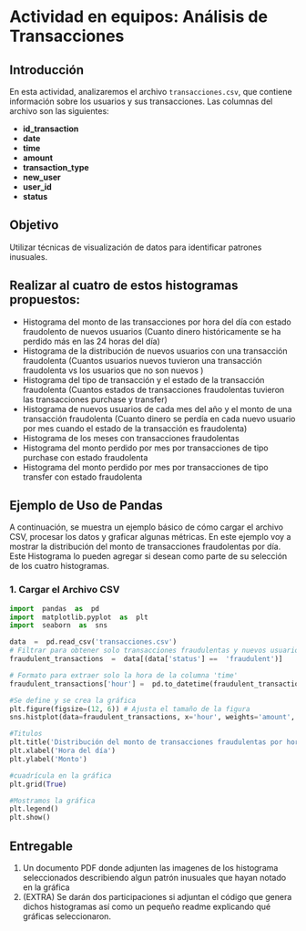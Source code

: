 
# Actividad en equipos: Análisis de Transacciones

## Introducción

En esta actividad, analizaremos el archivo `transacciones.csv`, que contiene información sobre los usuarios y sus transacciones. Las columnas del archivo son las siguientes:

- **id_transaction**
- **date**
- **time**
- **amount**
- **transaction_type**
- **new_user**
- **user_id**
- **status**

## Objetivo
Utilizar técnicas de visualización de datos para identificar patrones inusuales.

## Realizar al cuatro de estos histogramas propuestos:
- Histograma del monto de las transacciones por hora del día con estado fraudolento de nuevos usuarios (Cuanto dinero históricamente se ha perdido más en las 24 horas del día)
- Histograma de la distribución de nuevos usuarios con una transacción fraudolenta (Cuantos usuarios nuevos tuvieron una transacción fraudolenta vs los usuarios que no son nuevos )
- Histograma del tipo de transacción y el estado de la transacción fraudolenta (Cuantos estados de transacciones fraudolentas tuvieron las transacciones purchase y transfer)
- Histograma de nuevos usuarios de cada mes del año y el monto de una transacción fraudolenta (Cuanto dinero se perdía en cada nuevo usuario por mes cuando el estado de la transacción es fraudolenta)
- Histograma de los meses con  transacciones fraudolentas 
- Histograma del monto perdido por mes por transacciones de tipo purchase con estado fraudolenta
- Histograma del monto perdido por mes por transacciones de tipo transfer con estado fraudolenta
 

## Ejemplo de Uso de Pandas

A continuación, se muestra un ejemplo básico de cómo cargar el archivo CSV, procesar los datos y graficar algunas métricas. En este ejemplo voy a mostrar la distribución del monto de transacciones fraudolentas por día. Este Histograma lo pueden agregar si desean como parte de su selección de los cuatro histogramas.

### 1. Cargar el Archivo CSV

```python
import  pandas  as  pd
import  matplotlib.pyplot  as  plt
import  seaborn  as  sns

data  =  pd.read_csv('transacciones.csv')
# Filtrar para obtener solo transacciones fraudulentas y nuevos usuarios
fraudulent_transactions  =  data[(data['status'] ==  'fraudulent')]

# Formato para extraer solo la hora de la columna 'time'
fraudulent_transactions['hour'] =  pd.to_datetime(fraudulent_transactions['time'], format='%H:%M').dt.hour

#Se define y se crea la gráfica
plt.figure(figsize=(12, 6)) # Ajusta el tamaño de la figura
sns.histplot(data=fraudulent_transactions, x='hour', weights='amount', bins=24, kde=True, color='red', label='fraudulent')

#Titulos
plt.title('Distribución del monto de transacciones fraudulentas por hora del día')
plt.xlabel('Hora del día')
plt.ylabel('Monto')

#cuadrícula en la gráfica
plt.grid(True)

#Mostramos la gráfica
plt.legend()
plt.show()
```

## Entregable
1. Un documento PDF donde adjunten las imagenes de los histograma seleccionados describiendo algun patrón inusuales que hayan notado en la gráfica
2. (EXTRA) Se darán dos participaciones si adjuntan el código que genera dichos histogramas así como un pequeño readme explicando qué gráficas seleccionaron.



